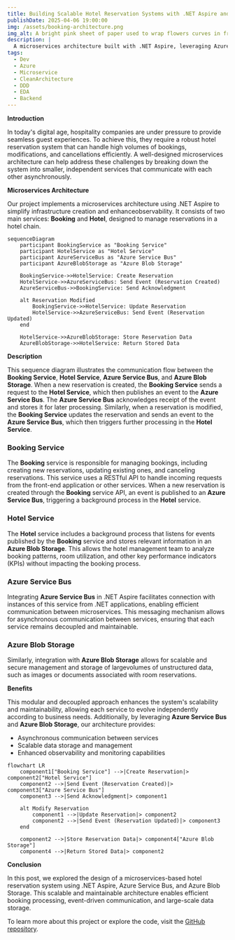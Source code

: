 ```yaml
---
title: Building Scalable Hotel Reservation Systems with .NET Aspire and Azure
publishDate: 2025-04-06 19:00:00
img: /assets/booking-architecture.png
img_alt: A bright pink sheet of paper used to wrap flowers curves in front of rich blue background
description: |
  A microservices architecture built with .NET Aspire, leveraging Azure Service Bus for asynchronous communication and Azure Blob Storage for scalable data management, designed to enhance scalability and maintainability in hotel reservation systems.
tags:
  - Dev
  - Azure
  - Microservice
  - CleanArchitecture
  - DDD
  - EDA
  - Backend
---
```

**Introduction**

In today's digital age, hospitality companies are under pressure to provide seamless guest experiences. To achieve this, they require a robust hotel reservation system that can handle high volumes of bookings, modifications, and cancellations efficiently. A well-designed microservices architecture can help address these challenges by breaking down the system into smaller, independent services that communicate with each other asynchronously.

**Microservices Architecture**

Our project implements a microservices architecture using .NET Aspire to simplify infrastructure creation and enhanceobservability. It consists of two main services: **Booking** and **Hotel**, designed to manage reservations in a hotel chain.


```mermaid
sequenceDiagram
    participant BookingService as "Booking Service"
    participant HotelService as "Hotel Service"
    participant AzureServiceBus as "Azure Service Bus"
    participant AzureBlobStorage as "Azure Blob Storage"

    BookingService->>HotelService: Create Reservation
    HotelService->>AzureServiceBus: Send Event (Reservation Created)
    AzureServiceBus->>BookingService: Send Acknowledgment

    alt Reservation Modified
        BookingService->>HotelService: Update Reservation
        HotelService->>AzureServiceBus: Send Event (Reservation Updated)
    end

    HotelService->>AzureBlobStorage: Store Reservation Data
    AzureBlobStorage->>HotelService: Return Stored Data
```

**Description**

This sequence diagram illustrates the communication flow between the **Booking 
Service**, **Hotel Service**, **Azure Service Bus**, and **Azure Blob Storage**. When a 
new reservation is created, the **Booking Service** sends a request to the **Hotel 
Service**, which then publishes an event to the **Azure Service Bus**. The **Azure 
Service Bus** acknowledges receipt of the event and stores it for later processing. 
Similarly, when a reservation is modified, the **Booking Service** updates the 
reservation and sends an event to the **Azure Service Bus**, which then triggers 
further processing in the **Hotel Service**.

### Booking Service

The **Booking** service is responsible for managing bookings, including creating new reservations, updating existing ones, and canceling reservations. This service uses a RESTful API to handle incoming requests from the front-end application or other services. When a new reservation is created through the **Booking** service API, an event is published to an **Azure Service Bus**, triggering a background process in the **Hotel** service.

### Hotel Service

The **Hotel** service includes a background process that listens for events published by the **Booking** service and stores relevant information in an **Azure Blob Storage**. This allows the hotel management team to analyze booking patterns, room utilization, and other key performance indicators (KPIs) without impacting the booking process.

### Azure Service Bus

Integrating **Azure Service Bus** in .NET Aspire facilitates connection with instances of this service from .NET applications, enabling efficient communication between microservices. This messaging mechanism allows for asynchronous communication between services, ensuring that each service remains decoupled and maintainable.

### Azure Blob Storage

Similarly, integration with **Azure Blob Storage** allows for scalable and secure management and storage of largevolumes of unstructured data, such as images or documents associated with room reservations.

**Benefits**

This modular and decoupled approach enhances the system's scalability and maintainability, allowing each service to evolve independently according to business needs. Additionally, by leveraging **Azure Service Bus** and **Azure Blob Storage**, our architecture provides:

* Asynchronous communication between services
* Scalable data storage and management
* Enhanced observability and monitoring capabilities

```mermaid
flowchart LR
    component1["Booking Service"] -->|Create Reservation|> component2["Hotel Service"]
    component2 -->|Send Event (Reservation Created)|> component3["Azure Service Bus"]
    component3 -->|Send Acknowledgment|> component1

    alt Modify Reservation
        component1 -->|Update Reservation|> component2
        component2 -->|Send Event (Reservation Updated)|> component3
    end

    component2 -->|Store Reservation Data|> component4["Azure Blob Storage"]
    component4 -->|Return Stored Data|> component2
```

**Conclusion**

In this post, we explored the design of a microservices-based hotel reservation system using .NET Aspire, Azure Service Bus, and Azure Blob Storage. This scalable and maintainable architecture enables efficient booking processing, event-driven communication, and large-scale data storage.

To learn more about this project or explore the code, visit the [GitHub repository](https://github.com/TempooDev/Booking).
